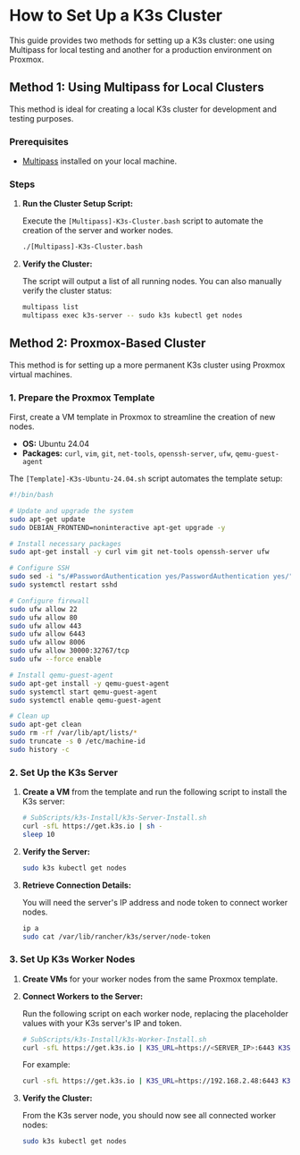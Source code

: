 # How to Set Up a K3s Cluster

This guide provides two methods for setting up a K3s cluster: one using Multipass for local testing and another for a production environment on Proxmox.

## Method 1: Using Multipass for Local Clusters

This method is ideal for creating a local K3s cluster for development and testing purposes.

### Prerequisites

*   [Multipass](https://multipass.run/install) installed on your local machine.

### Steps

1.  **Run the Cluster Setup Script:**

    Execute the `[Multipass]-K3s-Cluster.bash` script to automate the creation of the server and worker nodes.

    ```bash
    ./[Multipass]-K3s-Cluster.bash
    ```

2.  **Verify the Cluster:**

    The script will output a list of all running nodes. You can also manually verify the cluster status:

    ```bash
    multipass list
    multipass exec k3s-server -- sudo k3s kubectl get nodes
    ```

## Method 2: Proxmox-Based Cluster

This method is for setting up a more permanent K3s cluster using Proxmox virtual machines.

### 1. Prepare the Proxmox Template

First, create a VM template in Proxmox to streamline the creation of new nodes.

*   **OS:** Ubuntu 24.04
*   **Packages:** `curl`, `vim`, `git`, `net-tools`, `openssh-server`, `ufw`, `qemu-guest-agent`

The `[Template]-K3s-Ubuntu-24.04.sh` script automates the template setup:

```bash
#!/bin/bash

# Update and upgrade the system
sudo apt-get update
sudo DEBIAN_FRONTEND=noninteractive apt-get upgrade -y

# Install necessary packages
sudo apt-get install -y curl vim git net-tools openssh-server ufw

# Configure SSH
sudo sed -i "s/#PasswordAuthentication yes/PasswordAuthentication yes/" /etc/ssh/sshd_config
sudo systemctl restart sshd

# Configure firewall
sudo ufw allow 22
sudo ufw allow 80
sudo ufw allow 443
sudo ufw allow 6443
sudo ufw allow 8006
sudo ufw allow 30000:32767/tcp
sudo ufw --force enable

# Install qemu-guest-agent
sudo apt-get install -y qemu-guest-agent
sudo systemctl start qemu-guest-agent
sudo systemctl enable qemu-guest-agent

# Clean up
sudo apt-get clean
sudo rm -rf /var/lib/apt/lists/*
sudo truncate -s 0 /etc/machine-id
sudo history -c
```

### 2. Set Up the K3s Server

1.  **Create a VM** from the template and run the following script to install the K3s server:

    ```bash
    # SubScripts/k3s-Install/k3s-Server-Install.sh
    curl -sfL https://get.k3s.io | sh -
    sleep 10
    ```

2.  **Verify the Server:**

    ```bash
    sudo k3s kubectl get nodes
    ```

3.  **Retrieve Connection Details:**

    You will need the server's IP address and node token to connect worker nodes.

    ```bash
    ip a
    sudo cat /var/lib/rancher/k3s/server/node-token
    ```

### 3. Set Up K3s Worker Nodes

1.  **Create VMs** for your worker nodes from the same Proxmox template.

2.  **Connect Workers to the Server:**

    Run the following script on each worker node, replacing the placeholder values with your K3s server's IP and token.

    ```bash
    # SubScripts/k3s-Install/k3s-Worker-Install.sh
    curl -sfL https://get.k3s.io | K3S_URL=https://<SERVER_IP>:6443 K3S_TOKEN=<SERVER_TOKEN> sh -
    ```

    For example:

    ```bash
    curl -sfL https://get.k3s.io | K3S_URL=https://192.168.2.48:6443 K3S_TOKEN=K109ecfa9c266b63e6a0dac7bf9150a98d062ca51d6b351956f3d3d2e6eecdee507::server:60b25e34d9f11ed5f7a2c9c03d808ec6 sh -
    ```

3.  **Verify the Cluster:**

    From the K3s server node, you should now see all connected worker nodes:

    ```bash
    sudo k3s kubectl get nodes
    ```
